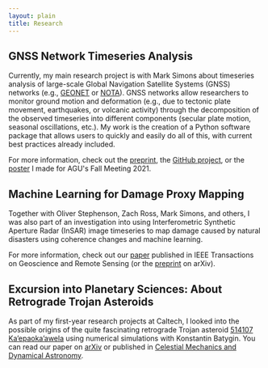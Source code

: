 ```yaml
---
layout: plain
title: Research
---
```


## GNSS Network Timeseries Analysis

Currently, my main research project is with Mark Simons about timeseries
analysis of large-scale Global Navigation Satellite Systems (GNSS) networks
(e.g., [GEONET](https://www.gsi.go.jp/ENGLISH/geonet_english.html)
or [NOTA](https://www.unavco.org/projects/major-projects/nota/nota.html)).
GNSS networks allow researchers to monitor ground motion and deformation
(e.g., due to tectonic plate movement, earthquakes, or volcanic activity)
through the decomposition of the observed timeseries into different components
(secular plate motion, seasonal oscillations, etc.).
My work is the creation of a Python software package that allows users to
quickly and easily do all of this, with current best practices already included.

For more information, check out the
[preprint](https://doi.org/10.31223/X56K9J), the
[GitHub project](https://github.com/tobiscode/disstans), or the
[poster](https://doi.org/10.1002/essoar.10509232.1) I made for
AGU's Fall Meeting 2021.

## Machine Learning for Damage Proxy Mapping

Together with Oliver Stephenson, Zach Ross, Mark Simons, and others, I was also
part of an investigation into using Interferometric Synthetic Aperture Radar (InSAR)
image timeseries to map damage caused by natural disasters using coherence changes
and machine learning.

For more information, check out our [paper](https://doi.org/10.1109/TGRS.2021.3084209)
published in IEEE Transactions on Geoscience and Remote Sensing (or the
[preprint](https://arxiv.org/abs/2105.11544) on arXiv).

## Excursion into Planetary Sciences: About Retrograde Trojan Asteroids

As part of my first-year research projects at Caltech, I looked into the possible
origins of the quite fascinating retrograde Trojan asteroid
[514107 Ka’epaoka’awela](https://en.wikipedia.org/wiki/514107_Ka%CA%BBepaoka%CA%BBawela)
using numerical simulations with Konstantin Batygin.
You can read our paper on [arXiv](https://arxiv.org/abs/2008.11242) or published
in [Celestial Mechanics and Dynamical Astronomy](https://doi.org/10.1007/s10569-020-09985-1).
